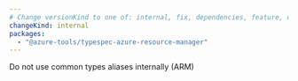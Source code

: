 ```yaml
---
# Change versionKind to one of: internal, fix, dependencies, feature, deprecation, breaking
changeKind: internal
packages:
  - "@azure-tools/typespec-azure-resource-manager"
---
```


Do not use common types aliases internally (ARM)
